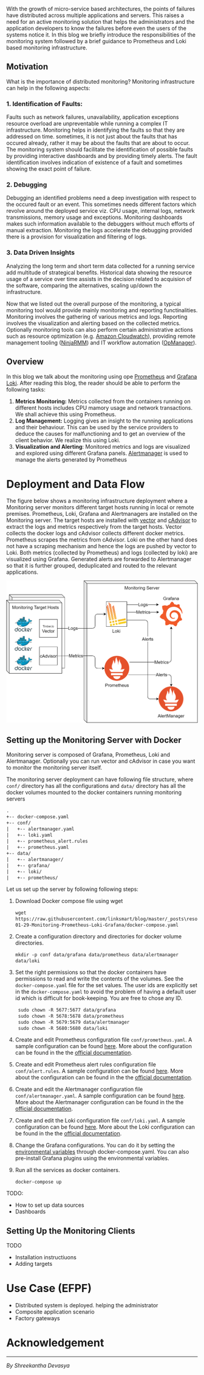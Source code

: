 With the growth of micro-service based architectures, the points of failures have distributed across multiple applications and servers. This raises a need for an active monitoring solution that helps the administrators and the application developers to know the failures before even the users of the systems notice it. In this blog we briefly introduce the responsibilities of the monitoring system followed by a brief guidance to Prometheus and Loki based monitoring infrastructure.


## Motivation

 What is the importance of distributed monitoring?
Monitoring infrastructure can help in the following aspects:
### 1. Identification of Faults: 
Faults such as network failures, unavailability, application exceptions resource overload are unpreventable while running a complex IT infrastructure. Monitoring helps in identifying the faults so that they are addressed on time. sometimes, it is not just about the faults that has occured already, rather it may be about the faults that are about to occur. The monitoring system should facilitate the identification of possible faults by providing interactive dashboards and by providing timely alerts. The fault identification involves indication of existence of a fault and sometimes showing the exact point of failure. 
### 2. Debugging
Debugging an identified problems need a deep investigation with respect to the occured fault or an event. This sometimes needs different factors which revolve around the deployed service viz. CPU usage, internal logs, network transmissions, memory usage  and exceptions. Monitoring dashboards makes such information available to the debuggers without much efforts of manual extraction. Monitoring the logs accelerate the debugging provided there is a provision for visualization and filtering of logs.
### 3. Data Driven Insights
Analyzing the long term and short term data collected for a running service add multitude of strategical benefits. Historical data showing the resource usage of a service over time assists in the decision related to acquision of the software, comparing the alternatives, scaling up/down the infrastructure. 

Now that we listed out the overall purpose of the monitoring, a typical monitoring tool would provide mainly monitoring and reporting functinalities. Monitoring involves the gathering of various metrics and logs. Reporting involves the visualization and alerting based on the collected metrics. 
Optionally monitoring tools can also perform certain administrative actions such as resource optimization (e.g. [Amazon Cloudwatch](https://aws.amazon.com/cloudwatch/)), providing remote management tooling ([NinjaRMM](https://www.ninjarmm.com/)) and IT workflow automation ([OpManager](https://www.manageengine.com/network-monitoring/)).
## Overview
In this blog we talk about the monitoring using ope [Prometheus](https://prometheus.io/) and [Grafana Loki](https://grafana.com/oss/loki/). 
After reading this blog, the reader should be able to perform the following tasks:
1. **Metrics Monitoring:** Metrics collected from the containers running on different hosts includes CPU mamory usage and network transactions. We shall achieve this using Prometheus. 
2. **Log Management:** Logging gives an insight to the running applications and their behaviour. This can be used by the service providers to deduce the causes for malfunctioning and to get an overview of the client behavior. We realize this using Loki.
3. **Visualization and Alerting**: Monitored metrics and logs are visualized and explored using different Grafana panels. [Alertmanager](https://prometheus.io/docs/alerting/latest/alertmanager/) is used to manage the alerts generated by Prometheus
   

# Deployment and Data Flow
The figure below shows a monitoring infrastructure deployment where a Monitoring server monitors different target hosts running in local or remote premises. Prometheus, Loki, Grafana and Alertmanagers are installed on the Monitoring server. The target hosts are installed with [vector](https://github.com/timberio/vector) and [cAdvisor](https://github.com/google/cadvisor) to extract the logs and metrics respectively from the target hosts. Vector collects the docker logs and cAdvisor collects different docker metrics. Prometheus scrapes the metrics from cAdvisor. Loki on the other hand does not have a scraping mechanism and hence the logs are pushed by vector to Loki. Both metrics (collected by Prometheus) and logs (collected by loki) are visualized using Grafana. Generated alerts are forwarded to Alertmanager so that it is further grouped, deduplicated and routed to the relevant applications.

![The deployment and data flow](https://raw.githubusercontent.com/linksmart/blog/master/_posts/resources/2020-01-29-Monitoring-Prometheus-Loki-Grafana/monitoring.png)


## Setting up the Monitoring Server with Docker

Monitoring server is composed of Grafana, Prometheus, Loki and Alertmanager. Optionally you can run vector and cAdvisor in case you want to monitor the monitoring server itself.

The monitoring server deployment can have following file structure, where `conf/` directory has all the configurations and `data/` directory has all the docker volumes mounted to the docker containers running monitoring servers
```
.
+-- docker-compose.yaml
+-- conf/
|   +-- alertmanager.yaml
|   +-- loki.yaml
|   +-- prometheus_alert.rules
|   +-- prometheus.yaml
+-- data/
|   +-- alertmanager/
|   +-- grafana/
|   +-- loki/
|   +-- prometheus/
```
Let us set up the server by following following steps: 
1. Download Docker compose file using wget  
    ```
    wget https://raw.githubusercontent.com/linksmart/blog/master/_posts\resources\2020-01-29-Monitoring-Prometheus-Loki-Grafana/docker-compose.yaml
    ```
2. Create a configuration directory and directories for docker volume  directories.
    ```
    mkdir -p conf data/grafana data/prometheus data/alertmanager data/loki
    ```
3. Set the right permissions so that the docker containers have permissions to read and write the contents of the volumes. See the `docker-compose.yaml` file for the set values. The user ids are explicitly set in the `docker-compose.yaml` to avoid the problem of having a default user id which is difficult for book-keeping. You are free to chose any ID.
   ```
    sudo chown -R 5677:5677 data/grafana
    sudo chown -R 5678:5678 data/prometheus
    sudo chown -R 5679:5679 data/alertmanager
    sudo chown -R 5680:5680 data/loki
   ```
4. Create and edit Prometheus configuration file `conf/prometheus.yaml`. A sample configuration can be found [here](https://raw.githubusercontent.com/linksmart/blog/master/_posts\resources\2020-01-29-Monitoring-Prometheus-Loki-Grafana/prometheus.yaml). More about the configuration can be found in the the [official documentation](https://prometheus.io/docs/prometheus/latest/configuration/configuration/).
5. Create and edit Prometheus alert rules configuration file `conf/alert.rules`. A sample configuration can be found [here](https://raw.githubusercontent.com/linksmart/blog/master/_posts\resources\2020-01-29-Monitoring-Prometheus-Loki-Grafana/prometheus_alert.rules). More about the configuration can be found in the the [official documentation](https://prometheus.io/docs/prometheus/latest/configuration/alerting_rules/).

6. Create and edit the Alertmanager configuration file `conf/alertmanager.yaml`. A sample configuration can be found [here](https://raw.githubusercontent.com/linksmart/blog/master/_posts\resources\2020-01-29-Monitoring-Prometheus-Loki-Grafana/alertmanager.yaml). More about the Alertmanager configuration can be found in the the [official documentation](https://prometheus.io/docs/alerting/latest/configuration/).
 
7. Create and edit the Loki configuration file `conf/loki.yaml`. A sample configuration can be found [here](https://raw.githubusercontent.com/linksmart/blog/master/_posts\resources\2020-01-29-Monitoring-Prometheus-Loki-Grafana/loki.yaml). More about the Loki configuration can be found in the the [official documentation](https://grafana.com/docs/loki/latest/configuration/).
8. Change the Grafana configurations. You can do it by setting the [environmental variables](https://grafana.com/docs/grafana/latest/administration/configuration/) through docker-compose.yaml.  You can also pre-install Grafana plugins using the environmental variables.

9. Run all the services as docker containers. 
    ```
    docker-compose up
    ```
TODO:
* How to set up data sources 
* Dashboards
## Setting Up the Monitoring Clients
TODO
* Installation instructiuons
* Adding targets
# Use Case (EFPF)
* Distributed system is deployed. helping the administrator
* Composite application scenario
* Factory gateways 

# Acknowledgement

---
_By Shreekantha Devasya_
